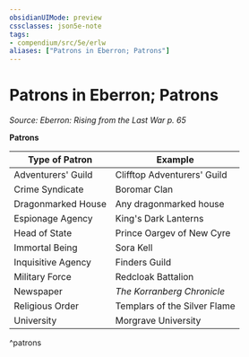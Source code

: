 ```yaml
---
obsidianUIMode: preview
cssclasses: json5e-note
tags:
- compendium/src/5e/erlw
aliases: ["Patrons in Eberron; Patrons"]
---
```

# Patrons in Eberron; Patrons
*Source: Eberron: Rising from the Last War p. 65* 

**Patrons**

| Type of Patron | Example |
|----------------|---------|
| Adventurers' Guild | Clifftop Adventurers' Guild |
| Crime Syndicate | Boromar Clan |
| Dragonmarked House | Any dragonmarked house |
| Espionage Agency | King's Dark Lanterns |
| Head of State | Prince Oargev of New Cyre |
| Immortal Being | Sora Kell |
| Inquisitive Agency | Finders Guild |
| Military Force | Redcloak Battalion |
| Newspaper | *The Korranberg Chronicle* |
| Religious Order | Templars of the Silver Flame |
| University | Morgrave University |
^patrons